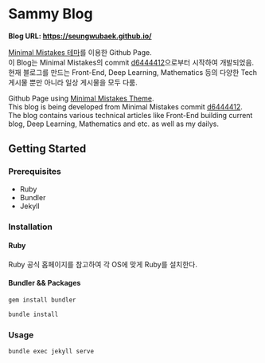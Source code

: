 # Sammy Blog

**Blog URL: <https://seungwubaek.github.io/>**

[Minimal Mistakes 테마](https://github.com/mmistakes/minimal-mistakes)를 이용한 Github Page.<br/>
이 Blog는 Minimal Mistakes의 commit [d6444412](https://github.com/mmistakes/minimal-mistakes/commit/d6444412c63aea5e47241ef536509fb1bfef4830)으로부터 시작하여 개발되었음.<br/>
현재 블로그를 만드는 Front-End, Deep Learning, Mathematics 등의 다양한 Tech 게시물 뿐만 아니라 일상 게시물을 모두 다룸.

Github Page using [Minimal Mistakes Theme](https://github.com/mmistakes/minimal-mistakes).<br/>
This blog is being developed from Minimal Mistakes commit [d6444412](https://github.com/mmistakes/minimal-mistakes/commit/d6444412c63aea5e47241ef536509fb1bfef4830).<br/>
The blog contains various technical articles like Front-End building current blog, Deep Learning, Mathematics and etc. as well as my dailys.

## Getting Started

### Prerequisites

- Ruby
- Bundler
- Jekyll

### Installation

#### Ruby

Ruby 공식 홈페이지를 참고하여 각 OS에 맞게 Ruby를 설치한다.

#### Bundler && Packages

```bash
gem install bundler

bundle install
```

### Usage

```bash
bundle exec jekyll serve
```
